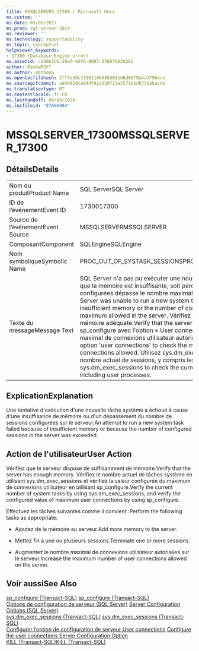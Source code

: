 ```yaml
---
title: MSSQLSERVER_17300 | Microsoft Docs
ms.custom: ''
ms.date: 03/06/2017
ms.prod: sql-server-2014
ms.reviewer: ''
ms.technology: supportability
ms.topic: conceptual
helpviewer_keywords:
- 17300 (Database Engine error)
ms.assetid: c1d6bfb6-28af-4df6-8087-25807602d282
author: MashaMSFT
ms.author: mathoma
ms.openlocfilehash: 2f77e39c71901166085d011d6d00f9a4a379bece
ms.sourcegitcommit: ad4d92dce894592a259721a1571b1d8736abacdb
ms.translationtype: MT
ms.contentlocale: fr-FR
ms.lasthandoff: 08/04/2020
ms.locfileid: "87696904"
---
```

# <a name="mssqlserver_17300"></a><span data-ttu-id="4d8a5-102">MSSQLSERVER_17300</span><span class="sxs-lookup"><span data-stu-id="4d8a5-102">MSSQLSERVER_17300</span></span>
    
## <a name="details"></a><span data-ttu-id="4d8a5-103">Détails</span><span class="sxs-lookup"><span data-stu-id="4d8a5-103">Details</span></span>  
  
|||  
|-|-|  
|<span data-ttu-id="4d8a5-104">Nom du produit</span><span class="sxs-lookup"><span data-stu-id="4d8a5-104">Product Name</span></span>|<span data-ttu-id="4d8a5-105">SQL Server</span><span class="sxs-lookup"><span data-stu-id="4d8a5-105">SQL Server</span></span>|  
|<span data-ttu-id="4d8a5-106">ID de l’événement</span><span class="sxs-lookup"><span data-stu-id="4d8a5-106">Event ID</span></span>|<span data-ttu-id="4d8a5-107">17300</span><span class="sxs-lookup"><span data-stu-id="4d8a5-107">17300</span></span>|  
|<span data-ttu-id="4d8a5-108">Source de l’événement</span><span class="sxs-lookup"><span data-stu-id="4d8a5-108">Event Source</span></span>|<span data-ttu-id="4d8a5-109">MSSQLSERVER</span><span class="sxs-lookup"><span data-stu-id="4d8a5-109">MSSQLSERVER</span></span>|  
|<span data-ttu-id="4d8a5-110">Composant</span><span class="sxs-lookup"><span data-stu-id="4d8a5-110">Component</span></span>|<span data-ttu-id="4d8a5-111">SQLEngine</span><span class="sxs-lookup"><span data-stu-id="4d8a5-111">SQLEngine</span></span>|  
|<span data-ttu-id="4d8a5-112">Nom symbolique</span><span class="sxs-lookup"><span data-stu-id="4d8a5-112">Symbolic Name</span></span>|<span data-ttu-id="4d8a5-113">PROC_OUT_OF_SYSTASK_SESSIONS</span><span class="sxs-lookup"><span data-stu-id="4d8a5-113">PROC_OUT_OF_SYSTASK_SESSIONS</span></span>|  
|<span data-ttu-id="4d8a5-114">Texte du message</span><span class="sxs-lookup"><span data-stu-id="4d8a5-114">Message Text</span></span>|<span data-ttu-id="4d8a5-115">SQL Server n'a pas pu exécuter une nouvelle tâche système, soit parce que la mémoire est insuffisante, soit parce que le nombre de sessions configurées dépasse le nombre maximal autorisé sur le serveur.</span><span class="sxs-lookup"><span data-stu-id="4d8a5-115">SQL Server was unable to run a new system task, either because there is insufficient memory or the number of configured sessions exceeds the maximum allowed in the server.</span></span> <span data-ttu-id="4d8a5-116">Vérifiez que le serveur dispose de la mémoire adéquate.</span><span class="sxs-lookup"><span data-stu-id="4d8a5-116">Verify that the server has adequate memory.</span></span> <span data-ttu-id="4d8a5-117">Utilisez sp_configure avec l'option « User connections » pour spécifier le nombre maximal de connexions utilisateur autorisées.</span><span class="sxs-lookup"><span data-stu-id="4d8a5-117">Use sp_configure with option 'user connections' to check the maximum number of user connections allowed.</span></span> <span data-ttu-id="4d8a5-118">Utilisez sys.dm_exec_sessions pour vérifier le nombre actuel de sessions, y compris les processus utilisateur.</span><span class="sxs-lookup"><span data-stu-id="4d8a5-118">Use sys.dm_exec_sessions to check the current number of sessions, including user processes.</span></span>|  
  
## <a name="explanation"></a><span data-ttu-id="4d8a5-119">Explication</span><span class="sxs-lookup"><span data-stu-id="4d8a5-119">Explanation</span></span>  
 <span data-ttu-id="4d8a5-120">Une tentative d'exécution d'une nouvelle tâche système a échoué à cause d'une insuffisance de mémoire ou d'un dépassement du nombre de sessions configurées sur le serveur.</span><span class="sxs-lookup"><span data-stu-id="4d8a5-120">An attempt to run a new system task failed because of insufficient memory or because the number of configured sessions in the server was exceeded.</span></span>  
  
## <a name="user-action"></a><span data-ttu-id="4d8a5-121">Action de l'utilisateur</span><span class="sxs-lookup"><span data-stu-id="4d8a5-121">User Action</span></span>  
 <span data-ttu-id="4d8a5-122">Vérifiez que le serveur dispose de suffisamment de mémoire.</span><span class="sxs-lookup"><span data-stu-id="4d8a5-122">Verify that the server has enough memory.</span></span> <span data-ttu-id="4d8a5-123">Vérifiez le nombre actuel de tâches système en utilisant sys.dm_exec_sessions et vérifiez la valeur configurée du maximum de connexions utilisateur en utilisant sp_configure.</span><span class="sxs-lookup"><span data-stu-id="4d8a5-123">Verify the current number of system tasks by using sys.dm_exec_sessions, and verify the configured value of maximum user connections by using sp_configure.</span></span>  
  
 <span data-ttu-id="4d8a5-124">Effectuez les tâches suivantes comme il convient :</span><span class="sxs-lookup"><span data-stu-id="4d8a5-124">Perform the following tasks as appropriate:</span></span>  
  
-   <span data-ttu-id="4d8a5-125">Ajoutez de la mémoire au serveur.</span><span class="sxs-lookup"><span data-stu-id="4d8a5-125">Add more memory to the server.</span></span>  
  
-   <span data-ttu-id="4d8a5-126">Mettez fin à une ou plusieurs sessions.</span><span class="sxs-lookup"><span data-stu-id="4d8a5-126">Terminate one or more sessions.</span></span>  
  
-   <span data-ttu-id="4d8a5-127">Augmentez le nombre maximal de connexions utilisateur autorisées sur le serveur.</span><span class="sxs-lookup"><span data-stu-id="4d8a5-127">Increase the maximum number of user connections allowed on the server.</span></span>  
  
## <a name="see-also"></a><span data-ttu-id="4d8a5-128">Voir aussi</span><span class="sxs-lookup"><span data-stu-id="4d8a5-128">See Also</span></span>  
 <span data-ttu-id="4d8a5-129">[sp_configure &#40;Transact-SQL&#41;](/sql/relational-databases/system-stored-procedures/sp-configure-transact-sql) </span><span class="sxs-lookup"><span data-stu-id="4d8a5-129">[sp_configure &#40;Transact-SQL&#41;](/sql/relational-databases/system-stored-procedures/sp-configure-transact-sql) </span></span>  
 <span data-ttu-id="4d8a5-130">[Options de configuration de serveur &#40;SQL Server&#41;](../../database-engine/configure-windows/server-configuration-options-sql-server.md) </span><span class="sxs-lookup"><span data-stu-id="4d8a5-130">[Server Configuration Options &#40;SQL Server&#41;](../../database-engine/configure-windows/server-configuration-options-sql-server.md) </span></span>  
 <span data-ttu-id="4d8a5-131">[sys.dm_exec_sessions &#40;Transact-SQL&#41;](/sql/relational-databases/system-dynamic-management-views/sys-dm-exec-sessions-transact-sql) </span><span class="sxs-lookup"><span data-stu-id="4d8a5-131">[sys.dm_exec_sessions &#40;Transact-SQL&#41;](/sql/relational-databases/system-dynamic-management-views/sys-dm-exec-sessions-transact-sql) </span></span>  
 <span data-ttu-id="4d8a5-132">[Configurer l’option de configuration de serveur User connections](../../database-engine/configure-windows/configure-the-user-connections-server-configuration-option.md) </span><span class="sxs-lookup"><span data-stu-id="4d8a5-132">[Configure the user connections Server Configuration Option](../../database-engine/configure-windows/configure-the-user-connections-server-configuration-option.md) </span></span>  
 [<span data-ttu-id="4d8a5-133">KILL &#40;Transact-SQL&#41;</span><span class="sxs-lookup"><span data-stu-id="4d8a5-133">KILL &#40;Transact-SQL&#41;</span></span>](/sql/t-sql/language-elements/kill-transact-sql)  
  
  

